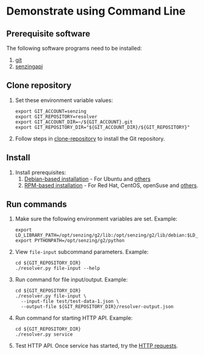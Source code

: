 
# Demonstrate using Command Line

## Prerequisite software

The following software programs need to be installed:

1. [git](https://github.com/Senzing/knowledge-base/blob/main/WHATIS/git.md)
1. [senzingapi](https://github.com/Senzing/knowledge-base/blob/main/HOWTO/install-senzing-api.md)

## Clone repository

1. Set these environment variable values:

    ```console
    export GIT_ACCOUNT=senzing
    export GIT_REPOSITORY=resolver
    export GIT_ACCOUNT_DIR=~/${GIT_ACCOUNT}.git
    export GIT_REPOSITORY_DIR="${GIT_ACCOUNT_DIR}/${GIT_REPOSITORY}"
    ```

1. Follow steps in [clone-repository](https://github.com/Senzing/knowledge-base/blob/main/HOWTO/clone-repository.md) to install the Git repository.

## Install

1. Install prerequisites:
    1. [Debian-based installation](docs/debian-based-installation.md) - For Ubuntu and [others](https://en.wikipedia.org/wiki/List_of_Linux_distributions#Debian-based)
    1. [RPM-based installation](docs/rpm-based-installation.md) - For Red Hat, CentOS, openSuse and [others](https://en.wikipedia.org/wiki/List_of_Linux_distributions#RPM-based).

## Run commands

1. Make sure the following environment variables are set.
   Example:

    ```console
    export LD_LIBRARY_PATH=/opt/senzing/g2/lib:/opt/senzing/g2/lib/debian:$LD_LIBRARY_PATH
    export PYTHONPATH=/opt/senzing/g2/python
    ```

1. View `file-input` subcommand parameters.
   Example:

    ```console
    cd ${GIT_REPOSITORY_DIR}
    ./resolver.py file-input --help
    ```

1. Run command for file input/output.
   Example:

    ```console
    cd ${GIT_REPOSITORY_DIR}
    ./resolver.py file-input \
      --input-file test/test-data-1.json \
      --output-file ${GIT_REPOSITORY_DIR}/resolver-output.json
    ```

1. Run command for starting HTTP API.
   Example:

    ```console
    cd ${GIT_REPOSITORY_DIR}
    ./resolver.py service
    ```

1. Test HTTP API.
   Once service has started, try the
   [HTTP requests](docs/examples.md#http-requests).
